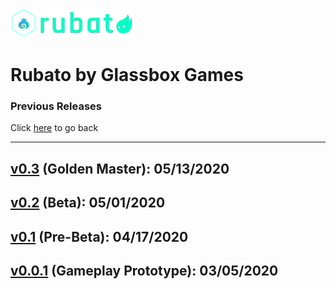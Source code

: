 ![Glassbox Games](../assets/icon.png) 
![Rubato](../assets/logo.png)
# Rubato by Glassbox Games

### Previous Releases  
Click [here](..) to go back  

___

## [v0.3](v0.3) (Golden Master): 05/13/2020

## [v0.2](v0.2) (Beta): 05/01/2020

## [v0.1](v0.1) (Pre-Beta): 04/17/2020

## [v0.0.1](v0.0.1) (Gameplay Prototype): 03/05/2020